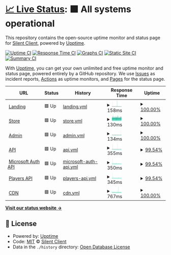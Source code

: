 # [📈 Live Status](https://status.silentclient.net): <!--live status--> **🟩 All systems operational**

This repository contains the open-source uptime monitor and status page for [Silent Client](silentclient.net), powered by [Upptime](https://github.com/upptime/upptime).

[![Uptime CI](https://github.com/Silent-Client/status/workflows/Uptime%20CI/badge.svg)](https://github.com/Silent-Client/status/actions?query=workflow%3A%22Uptime+CI%22)
[![Response Time CI](https://github.com/Silent-Client/status/workflows/Response%20Time%20CI/badge.svg)](https://github.com/Silent-Client/status/actions?query=workflow%3A%22Response+Time+CI%22)
[![Graphs CI](https://github.com/Silent-Client/status/workflows/Graphs%20CI/badge.svg)](https://github.com/Silent-Client/status/actions?query=workflow%3A%22Graphs+CI%22)
[![Static Site CI](https://github.com/Silent-Client/status/workflows/Static%20Site%20CI/badge.svg)](https://github.com/Silent-Client/status/actions?query=workflow%3A%22Static+Site+CI%22)
[![Summary CI](https://github.com/Silent-Client/status/workflows/Summary%20CI/badge.svg)](https://github.com/Silent-Client/status/actions?query=workflow%3A%22Summary+CI%22)

With [Upptime](https://upptime.js.org), you can get your own unlimited and free uptime monitor and status page, powered entirely by a GitHub repository. We use [Issues](https://github.com/Silent-Client/status/issues) as incident reports, [Actions](https://github.com/Silent-Client/status/actions) as uptime monitors, and [Pages](https://status.silentclient.net) for the status page.

<!--start: status pages-->
<!-- This summary is generated by Upptime (https://github.com/upptime/upptime) -->
<!-- Do not edit this manually, your changes will be overwritten -->
<!-- prettier-ignore -->
| URL | Status | History | Response Time | Uptime |
| --- | ------ | ------- | ------------- | ------ |
| <img alt="" src="https://icons.duckduckgo.com/ip3/silentclient.net.ico" height="13"> [Landing](https://silentclient.net) | 🟩 Up | [landing.yml](https://github.com/Silent-Client/status/commits/HEAD/history/landing.yml) | <details><summary><img alt="Response time graph" src="./graphs/landing/response-time-week.png" height="20"> 158ms</summary><br><a href="https://status.silentclient.net/history/landing"><img alt="Response time 150" src="https://img.shields.io/endpoint?url=https%3A%2F%2Fraw.githubusercontent.com%2FSilent-Client%2Fstatus%2FHEAD%2Fapi%2Flanding%2Fresponse-time.json"></a><br><a href="https://status.silentclient.net/history/landing"><img alt="24-hour response time 147" src="https://img.shields.io/endpoint?url=https%3A%2F%2Fraw.githubusercontent.com%2FSilent-Client%2Fstatus%2FHEAD%2Fapi%2Flanding%2Fresponse-time-day.json"></a><br><a href="https://status.silentclient.net/history/landing"><img alt="7-day response time 158" src="https://img.shields.io/endpoint?url=https%3A%2F%2Fraw.githubusercontent.com%2FSilent-Client%2Fstatus%2FHEAD%2Fapi%2Flanding%2Fresponse-time-week.json"></a><br><a href="https://status.silentclient.net/history/landing"><img alt="30-day response time 152" src="https://img.shields.io/endpoint?url=https%3A%2F%2Fraw.githubusercontent.com%2FSilent-Client%2Fstatus%2FHEAD%2Fapi%2Flanding%2Fresponse-time-month.json"></a><br><a href="https://status.silentclient.net/history/landing"><img alt="1-year response time 150" src="https://img.shields.io/endpoint?url=https%3A%2F%2Fraw.githubusercontent.com%2FSilent-Client%2Fstatus%2FHEAD%2Fapi%2Flanding%2Fresponse-time-year.json"></a></details> | <details><summary><a href="https://status.silentclient.net/history/landing">100.00%</a></summary><a href="https://status.silentclient.net/history/landing"><img alt="All-time uptime 100.00%" src="https://img.shields.io/endpoint?url=https%3A%2F%2Fraw.githubusercontent.com%2FSilent-Client%2Fstatus%2FHEAD%2Fapi%2Flanding%2Fuptime.json"></a><br><a href="https://status.silentclient.net/history/landing"><img alt="24-hour uptime 100.00%" src="https://img.shields.io/endpoint?url=https%3A%2F%2Fraw.githubusercontent.com%2FSilent-Client%2Fstatus%2FHEAD%2Fapi%2Flanding%2Fuptime-day.json"></a><br><a href="https://status.silentclient.net/history/landing"><img alt="7-day uptime 100.00%" src="https://img.shields.io/endpoint?url=https%3A%2F%2Fraw.githubusercontent.com%2FSilent-Client%2Fstatus%2FHEAD%2Fapi%2Flanding%2Fuptime-week.json"></a><br><a href="https://status.silentclient.net/history/landing"><img alt="30-day uptime 100.00%" src="https://img.shields.io/endpoint?url=https%3A%2F%2Fraw.githubusercontent.com%2FSilent-Client%2Fstatus%2FHEAD%2Fapi%2Flanding%2Fuptime-month.json"></a><br><a href="https://status.silentclient.net/history/landing"><img alt="1-year uptime 100.00%" src="https://img.shields.io/endpoint?url=https%3A%2F%2Fraw.githubusercontent.com%2FSilent-Client%2Fstatus%2FHEAD%2Fapi%2Flanding%2Fuptime-year.json"></a></details>
| <img alt="" src="https://icons.duckduckgo.com/ip3/store.silentclient.net.ico" height="13"> [Store](https://store.silentclient.net) | 🟩 Up | [store.yml](https://github.com/Silent-Client/status/commits/HEAD/history/store.yml) | <details><summary><img alt="Response time graph" src="./graphs/store/response-time-week.png" height="20"> 130ms</summary><br><a href="https://status.silentclient.net/history/store"><img alt="Response time 132" src="https://img.shields.io/endpoint?url=https%3A%2F%2Fraw.githubusercontent.com%2FSilent-Client%2Fstatus%2FHEAD%2Fapi%2Fstore%2Fresponse-time.json"></a><br><a href="https://status.silentclient.net/history/store"><img alt="24-hour response time 138" src="https://img.shields.io/endpoint?url=https%3A%2F%2Fraw.githubusercontent.com%2FSilent-Client%2Fstatus%2FHEAD%2Fapi%2Fstore%2Fresponse-time-day.json"></a><br><a href="https://status.silentclient.net/history/store"><img alt="7-day response time 130" src="https://img.shields.io/endpoint?url=https%3A%2F%2Fraw.githubusercontent.com%2FSilent-Client%2Fstatus%2FHEAD%2Fapi%2Fstore%2Fresponse-time-week.json"></a><br><a href="https://status.silentclient.net/history/store"><img alt="30-day response time 133" src="https://img.shields.io/endpoint?url=https%3A%2F%2Fraw.githubusercontent.com%2FSilent-Client%2Fstatus%2FHEAD%2Fapi%2Fstore%2Fresponse-time-month.json"></a><br><a href="https://status.silentclient.net/history/store"><img alt="1-year response time 132" src="https://img.shields.io/endpoint?url=https%3A%2F%2Fraw.githubusercontent.com%2FSilent-Client%2Fstatus%2FHEAD%2Fapi%2Fstore%2Fresponse-time-year.json"></a></details> | <details><summary><a href="https://status.silentclient.net/history/store">100.00%</a></summary><a href="https://status.silentclient.net/history/store"><img alt="All-time uptime 100.00%" src="https://img.shields.io/endpoint?url=https%3A%2F%2Fraw.githubusercontent.com%2FSilent-Client%2Fstatus%2FHEAD%2Fapi%2Fstore%2Fuptime.json"></a><br><a href="https://status.silentclient.net/history/store"><img alt="24-hour uptime 100.00%" src="https://img.shields.io/endpoint?url=https%3A%2F%2Fraw.githubusercontent.com%2FSilent-Client%2Fstatus%2FHEAD%2Fapi%2Fstore%2Fuptime-day.json"></a><br><a href="https://status.silentclient.net/history/store"><img alt="7-day uptime 100.00%" src="https://img.shields.io/endpoint?url=https%3A%2F%2Fraw.githubusercontent.com%2FSilent-Client%2Fstatus%2FHEAD%2Fapi%2Fstore%2Fuptime-week.json"></a><br><a href="https://status.silentclient.net/history/store"><img alt="30-day uptime 100.00%" src="https://img.shields.io/endpoint?url=https%3A%2F%2Fraw.githubusercontent.com%2FSilent-Client%2Fstatus%2FHEAD%2Fapi%2Fstore%2Fuptime-month.json"></a><br><a href="https://status.silentclient.net/history/store"><img alt="1-year uptime 100.00%" src="https://img.shields.io/endpoint?url=https%3A%2F%2Fraw.githubusercontent.com%2FSilent-Client%2Fstatus%2FHEAD%2Fapi%2Fstore%2Fuptime-year.json"></a></details>
| <img alt="" src="https://icons.duckduckgo.com/ip3/admin.silentclient.net.ico" height="13"> [Admin](https://admin.silentclient.net) | 🟩 Up | [admin.yml](https://github.com/Silent-Client/status/commits/HEAD/history/admin.yml) | <details><summary><img alt="Response time graph" src="./graphs/admin/response-time-week.png" height="20"> 134ms</summary><br><a href="https://status.silentclient.net/history/admin"><img alt="Response time 132" src="https://img.shields.io/endpoint?url=https%3A%2F%2Fraw.githubusercontent.com%2FSilent-Client%2Fstatus%2FHEAD%2Fapi%2Fadmin%2Fresponse-time.json"></a><br><a href="https://status.silentclient.net/history/admin"><img alt="24-hour response time 182" src="https://img.shields.io/endpoint?url=https%3A%2F%2Fraw.githubusercontent.com%2FSilent-Client%2Fstatus%2FHEAD%2Fapi%2Fadmin%2Fresponse-time-day.json"></a><br><a href="https://status.silentclient.net/history/admin"><img alt="7-day response time 134" src="https://img.shields.io/endpoint?url=https%3A%2F%2Fraw.githubusercontent.com%2FSilent-Client%2Fstatus%2FHEAD%2Fapi%2Fadmin%2Fresponse-time-week.json"></a><br><a href="https://status.silentclient.net/history/admin"><img alt="30-day response time 133" src="https://img.shields.io/endpoint?url=https%3A%2F%2Fraw.githubusercontent.com%2FSilent-Client%2Fstatus%2FHEAD%2Fapi%2Fadmin%2Fresponse-time-month.json"></a><br><a href="https://status.silentclient.net/history/admin"><img alt="1-year response time 132" src="https://img.shields.io/endpoint?url=https%3A%2F%2Fraw.githubusercontent.com%2FSilent-Client%2Fstatus%2FHEAD%2Fapi%2Fadmin%2Fresponse-time-year.json"></a></details> | <details><summary><a href="https://status.silentclient.net/history/admin">100.00%</a></summary><a href="https://status.silentclient.net/history/admin"><img alt="All-time uptime 100.00%" src="https://img.shields.io/endpoint?url=https%3A%2F%2Fraw.githubusercontent.com%2FSilent-Client%2Fstatus%2FHEAD%2Fapi%2Fadmin%2Fuptime.json"></a><br><a href="https://status.silentclient.net/history/admin"><img alt="24-hour uptime 100.00%" src="https://img.shields.io/endpoint?url=https%3A%2F%2Fraw.githubusercontent.com%2FSilent-Client%2Fstatus%2FHEAD%2Fapi%2Fadmin%2Fuptime-day.json"></a><br><a href="https://status.silentclient.net/history/admin"><img alt="7-day uptime 100.00%" src="https://img.shields.io/endpoint?url=https%3A%2F%2Fraw.githubusercontent.com%2FSilent-Client%2Fstatus%2FHEAD%2Fapi%2Fadmin%2Fuptime-week.json"></a><br><a href="https://status.silentclient.net/history/admin"><img alt="30-day uptime 100.00%" src="https://img.shields.io/endpoint?url=https%3A%2F%2Fraw.githubusercontent.com%2FSilent-Client%2Fstatus%2FHEAD%2Fapi%2Fadmin%2Fuptime-month.json"></a><br><a href="https://status.silentclient.net/history/admin"><img alt="1-year uptime 100.00%" src="https://img.shields.io/endpoint?url=https%3A%2F%2Fraw.githubusercontent.com%2FSilent-Client%2Fstatus%2FHEAD%2Fapi%2Fadmin%2Fuptime-year.json"></a></details>
| <img alt="" src="https://icons.duckduckgo.com/ip3/api.silentclient.net.ico" height="13"> [API](https://api.silentclient.net) | 🟩 Up | [api.yml](https://github.com/Silent-Client/status/commits/HEAD/history/api.yml) | <details><summary><img alt="Response time graph" src="./graphs/api/response-time-week.png" height="20"> 355ms</summary><br><a href="https://status.silentclient.net/history/api"><img alt="Response time 350" src="https://img.shields.io/endpoint?url=https%3A%2F%2Fraw.githubusercontent.com%2FSilent-Client%2Fstatus%2FHEAD%2Fapi%2Fapi%2Fresponse-time.json"></a><br><a href="https://status.silentclient.net/history/api"><img alt="24-hour response time 354" src="https://img.shields.io/endpoint?url=https%3A%2F%2Fraw.githubusercontent.com%2FSilent-Client%2Fstatus%2FHEAD%2Fapi%2Fapi%2Fresponse-time-day.json"></a><br><a href="https://status.silentclient.net/history/api"><img alt="7-day response time 355" src="https://img.shields.io/endpoint?url=https%3A%2F%2Fraw.githubusercontent.com%2FSilent-Client%2Fstatus%2FHEAD%2Fapi%2Fapi%2Fresponse-time-week.json"></a><br><a href="https://status.silentclient.net/history/api"><img alt="30-day response time 350" src="https://img.shields.io/endpoint?url=https%3A%2F%2Fraw.githubusercontent.com%2FSilent-Client%2Fstatus%2FHEAD%2Fapi%2Fapi%2Fresponse-time-month.json"></a><br><a href="https://status.silentclient.net/history/api"><img alt="1-year response time 350" src="https://img.shields.io/endpoint?url=https%3A%2F%2Fraw.githubusercontent.com%2FSilent-Client%2Fstatus%2FHEAD%2Fapi%2Fapi%2Fresponse-time-year.json"></a></details> | <details><summary><a href="https://status.silentclient.net/history/api">99.54%</a></summary><a href="https://status.silentclient.net/history/api"><img alt="All-time uptime 94.79%" src="https://img.shields.io/endpoint?url=https%3A%2F%2Fraw.githubusercontent.com%2FSilent-Client%2Fstatus%2FHEAD%2Fapi%2Fapi%2Fuptime.json"></a><br><a href="https://status.silentclient.net/history/api"><img alt="24-hour uptime 100.00%" src="https://img.shields.io/endpoint?url=https%3A%2F%2Fraw.githubusercontent.com%2FSilent-Client%2Fstatus%2FHEAD%2Fapi%2Fapi%2Fuptime-day.json"></a><br><a href="https://status.silentclient.net/history/api"><img alt="7-day uptime 99.54%" src="https://img.shields.io/endpoint?url=https%3A%2F%2Fraw.githubusercontent.com%2FSilent-Client%2Fstatus%2FHEAD%2Fapi%2Fapi%2Fuptime-week.json"></a><br><a href="https://status.silentclient.net/history/api"><img alt="30-day uptime 93.68%" src="https://img.shields.io/endpoint?url=https%3A%2F%2Fraw.githubusercontent.com%2FSilent-Client%2Fstatus%2FHEAD%2Fapi%2Fapi%2Fuptime-month.json"></a><br><a href="https://status.silentclient.net/history/api"><img alt="1-year uptime 94.79%" src="https://img.shields.io/endpoint?url=https%3A%2F%2Fraw.githubusercontent.com%2FSilent-Client%2Fstatus%2FHEAD%2Fapi%2Fapi%2Fuptime-year.json"></a></details>
| <img alt="" src="https://icons.duckduckgo.com/ip3/auth.silentclient.net.ico" height="13"> [Microsoft Auth API](https://auth.silentclient.net) | 🟩 Up | [microsoft-auth-api.yml](https://github.com/Silent-Client/status/commits/HEAD/history/microsoft-auth-api.yml) | <details><summary><img alt="Response time graph" src="./graphs/microsoft-auth-api/response-time-week.png" height="20"> 350ms</summary><br><a href="https://status.silentclient.net/history/microsoft-auth-api"><img alt="Response time 343" src="https://img.shields.io/endpoint?url=https%3A%2F%2Fraw.githubusercontent.com%2FSilent-Client%2Fstatus%2FHEAD%2Fapi%2Fmicrosoft-auth-api%2Fresponse-time.json"></a><br><a href="https://status.silentclient.net/history/microsoft-auth-api"><img alt="24-hour response time 340" src="https://img.shields.io/endpoint?url=https%3A%2F%2Fraw.githubusercontent.com%2FSilent-Client%2Fstatus%2FHEAD%2Fapi%2Fmicrosoft-auth-api%2Fresponse-time-day.json"></a><br><a href="https://status.silentclient.net/history/microsoft-auth-api"><img alt="7-day response time 350" src="https://img.shields.io/endpoint?url=https%3A%2F%2Fraw.githubusercontent.com%2FSilent-Client%2Fstatus%2FHEAD%2Fapi%2Fmicrosoft-auth-api%2Fresponse-time-week.json"></a><br><a href="https://status.silentclient.net/history/microsoft-auth-api"><img alt="30-day response time 341" src="https://img.shields.io/endpoint?url=https%3A%2F%2Fraw.githubusercontent.com%2FSilent-Client%2Fstatus%2FHEAD%2Fapi%2Fmicrosoft-auth-api%2Fresponse-time-month.json"></a><br><a href="https://status.silentclient.net/history/microsoft-auth-api"><img alt="1-year response time 343" src="https://img.shields.io/endpoint?url=https%3A%2F%2Fraw.githubusercontent.com%2FSilent-Client%2Fstatus%2FHEAD%2Fapi%2Fmicrosoft-auth-api%2Fresponse-time-year.json"></a></details> | <details><summary><a href="https://status.silentclient.net/history/microsoft-auth-api">99.54%</a></summary><a href="https://status.silentclient.net/history/microsoft-auth-api"><img alt="All-time uptime 94.79%" src="https://img.shields.io/endpoint?url=https%3A%2F%2Fraw.githubusercontent.com%2FSilent-Client%2Fstatus%2FHEAD%2Fapi%2Fmicrosoft-auth-api%2Fuptime.json"></a><br><a href="https://status.silentclient.net/history/microsoft-auth-api"><img alt="24-hour uptime 100.00%" src="https://img.shields.io/endpoint?url=https%3A%2F%2Fraw.githubusercontent.com%2FSilent-Client%2Fstatus%2FHEAD%2Fapi%2Fmicrosoft-auth-api%2Fuptime-day.json"></a><br><a href="https://status.silentclient.net/history/microsoft-auth-api"><img alt="7-day uptime 99.54%" src="https://img.shields.io/endpoint?url=https%3A%2F%2Fraw.githubusercontent.com%2FSilent-Client%2Fstatus%2FHEAD%2Fapi%2Fmicrosoft-auth-api%2Fuptime-week.json"></a><br><a href="https://status.silentclient.net/history/microsoft-auth-api"><img alt="30-day uptime 93.69%" src="https://img.shields.io/endpoint?url=https%3A%2F%2Fraw.githubusercontent.com%2FSilent-Client%2Fstatus%2FHEAD%2Fapi%2Fmicrosoft-auth-api%2Fuptime-month.json"></a><br><a href="https://status.silentclient.net/history/microsoft-auth-api"><img alt="1-year uptime 94.79%" src="https://img.shields.io/endpoint?url=https%3A%2F%2Fraw.githubusercontent.com%2FSilent-Client%2Fstatus%2FHEAD%2Fapi%2Fmicrosoft-auth-api%2Fuptime-year.json"></a></details>
| <img alt="" src="https://icons.duckduckgo.com/ip3/players.silentclient.net.ico" height="13"> [Players API](https://players.silentclient.net) | 🟩 Up | [players-api.yml](https://github.com/Silent-Client/status/commits/HEAD/history/players-api.yml) | <details><summary><img alt="Response time graph" src="./graphs/players-api/response-time-week.png" height="20"> 345ms</summary><br><a href="https://status.silentclient.net/history/players-api"><img alt="Response time 337" src="https://img.shields.io/endpoint?url=https%3A%2F%2Fraw.githubusercontent.com%2FSilent-Client%2Fstatus%2FHEAD%2Fapi%2Fplayers-api%2Fresponse-time.json"></a><br><a href="https://status.silentclient.net/history/players-api"><img alt="24-hour response time 353" src="https://img.shields.io/endpoint?url=https%3A%2F%2Fraw.githubusercontent.com%2FSilent-Client%2Fstatus%2FHEAD%2Fapi%2Fplayers-api%2Fresponse-time-day.json"></a><br><a href="https://status.silentclient.net/history/players-api"><img alt="7-day response time 345" src="https://img.shields.io/endpoint?url=https%3A%2F%2Fraw.githubusercontent.com%2FSilent-Client%2Fstatus%2FHEAD%2Fapi%2Fplayers-api%2Fresponse-time-week.json"></a><br><a href="https://status.silentclient.net/history/players-api"><img alt="30-day response time 340" src="https://img.shields.io/endpoint?url=https%3A%2F%2Fraw.githubusercontent.com%2FSilent-Client%2Fstatus%2FHEAD%2Fapi%2Fplayers-api%2Fresponse-time-month.json"></a><br><a href="https://status.silentclient.net/history/players-api"><img alt="1-year response time 337" src="https://img.shields.io/endpoint?url=https%3A%2F%2Fraw.githubusercontent.com%2FSilent-Client%2Fstatus%2FHEAD%2Fapi%2Fplayers-api%2Fresponse-time-year.json"></a></details> | <details><summary><a href="https://status.silentclient.net/history/players-api">99.54%</a></summary><a href="https://status.silentclient.net/history/players-api"><img alt="All-time uptime 95.64%" src="https://img.shields.io/endpoint?url=https%3A%2F%2Fraw.githubusercontent.com%2FSilent-Client%2Fstatus%2FHEAD%2Fapi%2Fplayers-api%2Fuptime.json"></a><br><a href="https://status.silentclient.net/history/players-api"><img alt="24-hour uptime 100.00%" src="https://img.shields.io/endpoint?url=https%3A%2F%2Fraw.githubusercontent.com%2FSilent-Client%2Fstatus%2FHEAD%2Fapi%2Fplayers-api%2Fuptime-day.json"></a><br><a href="https://status.silentclient.net/history/players-api"><img alt="7-day uptime 99.54%" src="https://img.shields.io/endpoint?url=https%3A%2F%2Fraw.githubusercontent.com%2FSilent-Client%2Fstatus%2FHEAD%2Fapi%2Fplayers-api%2Fuptime-week.json"></a><br><a href="https://status.silentclient.net/history/players-api"><img alt="30-day uptime 93.70%" src="https://img.shields.io/endpoint?url=https%3A%2F%2Fraw.githubusercontent.com%2FSilent-Client%2Fstatus%2FHEAD%2Fapi%2Fplayers-api%2Fuptime-month.json"></a><br><a href="https://status.silentclient.net/history/players-api"><img alt="1-year uptime 95.64%" src="https://img.shields.io/endpoint?url=https%3A%2F%2Fraw.githubusercontent.com%2FSilent-Client%2Fstatus%2FHEAD%2Fapi%2Fplayers-api%2Fuptime-year.json"></a></details>
| <img alt="" src="https://icons.duckduckgo.com/ip3/cdn.silentclient.net.ico" height="13"> [CDN](https://cdn.silentclient.net) | 🟩 Up | [cdn.yml](https://github.com/Silent-Client/status/commits/HEAD/history/cdn.yml) | <details><summary><img alt="Response time graph" src="./graphs/cdn/response-time-week.png" height="20"> 767ms</summary><br><a href="https://status.silentclient.net/history/cdn"><img alt="Response time 722" src="https://img.shields.io/endpoint?url=https%3A%2F%2Fraw.githubusercontent.com%2FSilent-Client%2Fstatus%2FHEAD%2Fapi%2Fcdn%2Fresponse-time.json"></a><br><a href="https://status.silentclient.net/history/cdn"><img alt="24-hour response time 722" src="https://img.shields.io/endpoint?url=https%3A%2F%2Fraw.githubusercontent.com%2FSilent-Client%2Fstatus%2FHEAD%2Fapi%2Fcdn%2Fresponse-time-day.json"></a><br><a href="https://status.silentclient.net/history/cdn"><img alt="7-day response time 767" src="https://img.shields.io/endpoint?url=https%3A%2F%2Fraw.githubusercontent.com%2FSilent-Client%2Fstatus%2FHEAD%2Fapi%2Fcdn%2Fresponse-time-week.json"></a><br><a href="https://status.silentclient.net/history/cdn"><img alt="30-day response time 722" src="https://img.shields.io/endpoint?url=https%3A%2F%2Fraw.githubusercontent.com%2FSilent-Client%2Fstatus%2FHEAD%2Fapi%2Fcdn%2Fresponse-time-month.json"></a><br><a href="https://status.silentclient.net/history/cdn"><img alt="1-year response time 722" src="https://img.shields.io/endpoint?url=https%3A%2F%2Fraw.githubusercontent.com%2FSilent-Client%2Fstatus%2FHEAD%2Fapi%2Fcdn%2Fresponse-time-year.json"></a></details> | <details><summary><a href="https://status.silentclient.net/history/cdn">100.00%</a></summary><a href="https://status.silentclient.net/history/cdn"><img alt="All-time uptime 100.00%" src="https://img.shields.io/endpoint?url=https%3A%2F%2Fraw.githubusercontent.com%2FSilent-Client%2Fstatus%2FHEAD%2Fapi%2Fcdn%2Fuptime.json"></a><br><a href="https://status.silentclient.net/history/cdn"><img alt="24-hour uptime 100.00%" src="https://img.shields.io/endpoint?url=https%3A%2F%2Fraw.githubusercontent.com%2FSilent-Client%2Fstatus%2FHEAD%2Fapi%2Fcdn%2Fuptime-day.json"></a><br><a href="https://status.silentclient.net/history/cdn"><img alt="7-day uptime 100.00%" src="https://img.shields.io/endpoint?url=https%3A%2F%2Fraw.githubusercontent.com%2FSilent-Client%2Fstatus%2FHEAD%2Fapi%2Fcdn%2Fuptime-week.json"></a><br><a href="https://status.silentclient.net/history/cdn"><img alt="30-day uptime 100.00%" src="https://img.shields.io/endpoint?url=https%3A%2F%2Fraw.githubusercontent.com%2FSilent-Client%2Fstatus%2FHEAD%2Fapi%2Fcdn%2Fuptime-month.json"></a><br><a href="https://status.silentclient.net/history/cdn"><img alt="1-year uptime 100.00%" src="https://img.shields.io/endpoint?url=https%3A%2F%2Fraw.githubusercontent.com%2FSilent-Client%2Fstatus%2FHEAD%2Fapi%2Fcdn%2Fuptime-year.json"></a></details>

<!--end: status pages-->

[**Visit our status website →**](https://status.silentclient.net)

## 📄 License

- Powered by: [Upptime](https://github.com/upptime/upptime)
- Code: [MIT](./LICENSE) © [Silent Client](silentclient.net)
- Data in the `./history` directory: [Open Database License](https://opendatacommons.org/licenses/odbl/1-0/)
